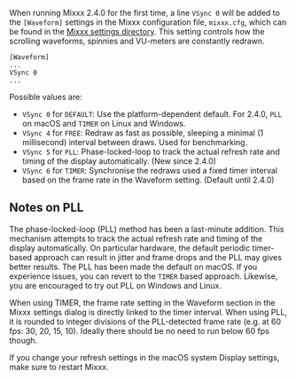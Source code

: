 When running Mixxx 2.4.0 for the first time, a line `VSync 0` will be added to the `[Waveform]` settings in the Mixxx configuration file, `mixxx.cfg`, which can be found in the [Mixxx settings directory](https://manual.mixxx.org/2.4/en/chapters/appendix/settings_directory). This setting controls how the scrolling waveforms, spinnies and VU-meters are constantly redrawn.

```
[Waveform]
...
VSync 0
...
```

Possible values are:

- `VSync 0` for `DEFAULT`: Use the platform-dependent default. For 2.4.0, `PLL` on macOS and `TIMER` on Linux and Windows.
- `VSync 4` for `FREE`: Redraw as fast as possible, sleeping a minimal (1 millisecond) interval between draws. Used for benchmarking.
- `VSync 5` for `PLL`: Phase-locked-loop to track the actual refresh rate and timing of the display automatically. (New since 2.4.0)
- `VSync 6` for `TIMER`: Synchronise the redraws used a fixed timer interval based on the frame rate in the Waveform setting. (Default until 2.4.0)

## Notes on PLL

The phase-locked-loop (PLL) method has been a last-minute addition. This mechanism attempts to track the actual refresh rate and timing of the display automatically. On particular hardware, the default periodic timer-based approach can result in jitter and frame drops and the PLL may gives better results. The PLL has been made the default on macOS. If you experience issues, you can revert to the `TIMER` based approach. Likewise, you are encouraged to try out PLL on Windows and Linux.

When using TIMER, the frame rate setting in the Waveform section in the Mixxx settings dialog is directly linked to the timer interval. When using PLL, it is rounded to integer divisions of the PLL-detected frame rate (e.g. at 60 fps: 30, 20, 15, 10). Ideally there should be no need to run below 60 fps though. 

If you change your refresh settings in the macOS system Display settings, make sure to restart Mixxx.
